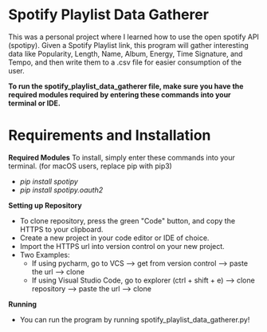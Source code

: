 # Spotify Playlist Data Gatherer
This was a personal project where I learned how to use the open spotify API (spotipy). Given a Spotify Playlist link, this program will gather interesting data like Popularity, Length, Name, Album, Energy, Time Signature, and Tempo, and then write them to a .csv file for easier consumption of the user.

**To run the spotify_playlist_data_gatherer file, make sure you have the required modules required by entering these commands into your terminal or IDE.**


# Requirements and Installation 
**Required Modules**
To install, simply enter these commands into your terminal. (for macOS users, replace pip with pip3)
* *pip install spotipy*
* *pip install spotipy.oauth2*

**Setting up Repository**
* To clone repository, press the green "Code" button, and copy the HTTPS to your clipboard.
* Create a new project in your code editor or IDE of choice.
* Import the HTTPS url into version control on your new project.
* Two Examples:
  * If using pycharm, go to VCS --> get from version control --> paste the url --> clone
  * If using Visual Studio Code, go to explorer (ctrl + shift + e) --> clone repository --> paste the url --> clone

**Running**
* You can run the program by running spotify_playlist_data_gatherer.py!
